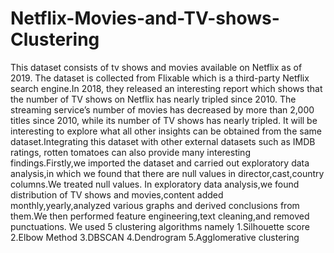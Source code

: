 # Netflix-Movies-and-TV-shows-Clustering
This dataset consists of tv shows and movies available on Netflix as of 2019. The dataset is
collected from Flixable which is a third-party Netflix search engine.In 2018, they released an
interesting report which shows that the number of TV shows on Netflix has nearly tripled
since 2010. The streaming service’s number of movies has decreased by more than 2,000
titles since 2010, while its number of TV shows has nearly tripled. It will be interesting to
explore what all other insights can be obtained from the same dataset.Integrating this
dataset with other external datasets such as IMDB ratings, rotten tomatoes can also provide
many interesting findings.Firstly,we imported the dataset and carried out exploratory data
analysis,in which we found that there are null values in director,cast,country columns.We
treated null values. In exploratory data analysis,we found distribution of TV shows and
movies,content added monthly,yearly,analyzed various graphs and derived conclusions from
them.We then performed feature engineering,text cleaning,and removed punctuations. We
used 5 clustering algorithms namely 1.Silhouette score
2.Elbow Method
3.DBSCAN
4.Dendrogram
5.Agglomerative clustering

